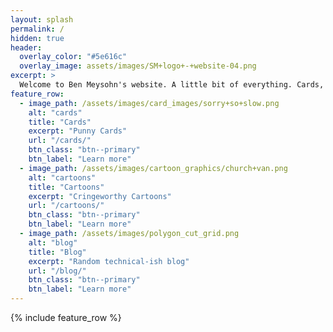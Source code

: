 ```yaml
---
layout: splash
permalink: /
hidden: true
header:
  overlay_color: "#5e616c"
  overlay_image: assets/images/SM+logo+-+website-04.png
excerpt: >
  Welcome to Ben Meysohn's website. A little bit of everything. Cards, cartoons, and technical blog.
feature_row:
  - image_path: /assets/images/card_images/sorry+so+slow.png
    alt: "cards"
    title: "Cards"
    excerpt: "Punny Cards"
    url: "/cards/"
    btn_class: "btn--primary"
    btn_label: "Learn more"
  - image_path: /assets/images/cartoon_graphics/church+van.png
    alt: "cartoons"
    title: "Cartoons"
    excerpt: "Cringeworthy Cartoons"
    url: "/cartoons/"
    btn_class: "btn--primary"
    btn_label: "Learn more"
  - image_path: /assets/images/polygon_cut_grid.png
    alt: "blog"
    title: "Blog"
    excerpt: "Random technical-ish blog"
    url: "/blog/"
    btn_class: "btn--primary"
    btn_label: "Learn more"      
---
```


{% include feature_row %}